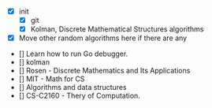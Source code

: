 - [x] init 
    - [x] git
    - [x] Kolman, Discrete Mathematical Structures algorithms
- [x] Move other random algorithms here if there are any
- [] Learn how to run Go debugger.
- [] kolman
- [] Rosen - Discrete Mathematics and Its Applications
- [] MIT - Math for CS
- [] Algorithms and data structures
- [] CS-C2160 - Thery of Computation.
